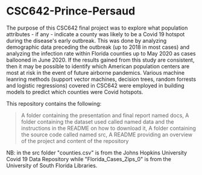 # CSC642-Prince-Persaud

The purpose of this CSC642 final project was to explore what population attributes - if any - indicate a county was likely to be a Covid 19 hotspot during the disease's early outbreak. This was done by analyzing demographic data preceding the outbreak (up to 2018 in most cases) and analyzing the infection rate within Florida counties up to May 2020 as cases ballooned in June 2020. 
If the results gained from this study are consistent, then it may be possible to identify which American population centers are most at risk in the event of future airborne pandemics.
Various machine leanring methods (support vector machines, decision trees, random forrests and logistic regressions) covered in CSC642 were employed in building models to predict which counties were Covid hotspots. 

This repository contains the following:
>A folder containing the presentation and final report named docs,
>A folder containing the dataset used called named data and the instructions in the README on how to download it,
>A folder containing the source code called named src,
>A README providing an overview of the project and content of the repository

NB: in the src folder "counties.csv" is from the Johns Hopkins University Covid 19 Data Repository while "Florida_Cases_Zips_0" is from the University of South Florida Libraries.
